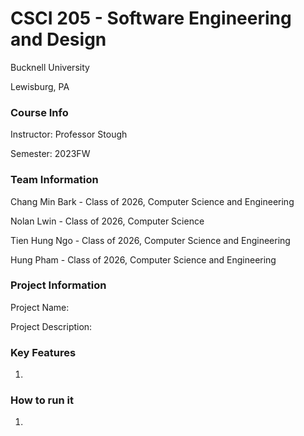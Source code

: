 # CSCI 205 - Software Engineering and Design
Bucknell University

Lewisburg, PA

### Course Info
Instructor: Professor Stough

Semester: 2023FW

### Team Information
Chang Min Bark - Class of 2026, Computer Science and Engineering

Nolan Lwin - Class of 2026, Computer Science

Tien Hung Ngo - Class of 2026, Computer Science and Engineering

Hung Pham - Class of 2026, Computer Science and Engineering

### Project Information
Project Name: 

Project Description: 

### Key Features

1. 

### How to run it

1. 